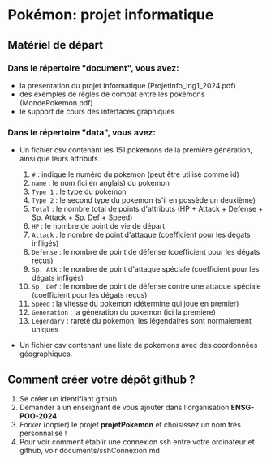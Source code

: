 # Pokémon: projet informatique


## Matériel de départ

### Dans le répertoire "document", vous avez:

* la présentation du projet informatique (ProjetInfo_Ing1_2024.pdf)
* des exemples de règles de combat entre les pokémons (MondePokemon.pdf)
* le support de cours des interfaces graphiques

### Dans le répertoire "data", vous avez:

* Un fichier csv contenant les 151 pokemons de la première génération, ainsi que leurs attributs :
  1. `#` : indique le numéro du pokemon (peut être utilisé comme id)
  2. `name` : le nom (ici en anglais) du pokemon
  3. `Type 1` : le type du pokemon
  4. `Type 2` : le second type du pokemon (s'il en possède un deuxième)
  5. `Total` : le nombre total de points d'attributs (HP + Attack + Defense + Sp. Attack + Sp. Def + Speed)
  6. `HP` : le nombre de point de vie de départ
  7. `Attack` : le nombre de point d'attaque (coefficient pour les dégats infligés)
  8. `Defense` : le nombre de point de défense (coefficient pour les dégats reçus)
  9. `Sp. Atk` : le nombre de point d'attaque spéciale (coefficient pour les dégats infligés)
  10. `Sp. Def` : le nombre de point de défense contre une attaque spéciale (coefficient pour les dégats reçus)
  11. `Speed` : la vitesse du pokemon (détermine qui joue en premier)
  12. `Generation` : la génération du pokemon (ici la première)
  13. `Legendary` : rareté du pokemon, les légendaires sont normalement uniques

* Un fichier csv contenant une liste de pokemons avec des coordonnées géographiques.

## Comment créer votre dépôt github ?

1. Se créer un identifiant github
2. Demander à un enseignant de vous ajouter dans l'organisation **ENSG-POO-2024**
3. *Forker* (copier) le projet **projetPokemon** et choisissez un nom très personnalisé !
4. Pour voir comment établir une connexion ssh entre votre ordinateur et github, voir documents/sshConnexion.md
